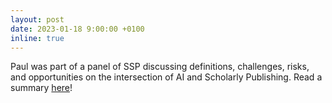 ```yaml
---
layout: post
date: 2023-01-18 9:00:00 +0100
inline: true
---
```


Paul was part of a panel of SSP discussing definitions, challenges, risks, and opportunities on the intersection of AI and Scholarly Publishing. Read a summary [here](https://scholarlykitchen.sspnet.org/2023/01/18/guest-post-ai-and-scholarly-publishing-a-view-from-three-experts/)!